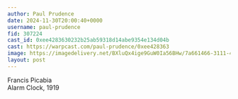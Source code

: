 ```yaml
---
author: Paul Prudence
date: 2024-11-30T20:00:40+0000
username: paul-prudence
fid: 307224
cast_id: 0xee4283630232b25ab59318d14abe9354e134d04b
cast: https://warpcast.com/paul-prudence/0xee428363
image: https://imagedelivery.net/BXluQx4ige9GuW0Ia56BHw/7a661466-3111-4e7a-7f4a-3754887ca600/original
layout: post
---
```

Francis Picabia  
Alarm Clock, 1919  

<img src='https://imagedelivery.net/BXluQx4ige9GuW0Ia56BHw/7a661466-3111-4e7a-7f4a-3754887ca600/original' alt='' referrerpolicy='no-referrer'/>